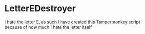 # LetterEDestroyer
I hate the letter E, as such I have created this Tampermonkey script because of how much I hate the letter itself
